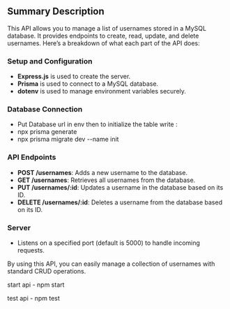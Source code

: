 ## Summary Description

This API allows you to manage a list of usernames stored in a MySQL database. It provides endpoints to create, read, update, and delete usernames. Here’s a breakdown of what each part of the API does:

### Setup and Configuration

- **Express.js** is used to create the server.
- **Prisma** is used to connect to a MySQL database.
- **dotenv** is used to manage environment variables securely.

### Database Connection

- Put Database url in env then to initialize the table write : 
- npx prisma generate
- npx prisma migrate dev --name init

### API Endpoints

- **POST /usernames**: Adds a new username to the database.
- **GET /usernames**: Retrieves all usernames from the database.
- **PUT /usernames/:id**: Updates a username in the database based on its ID.
- **DELETE /usernames/:id**: Deletes a username from the database based on its ID.

### Server

- Listens on a specified port (default is 5000) to handle incoming requests.

By using this API, you can easily manage a collection of usernames with standard CRUD operations.


start api
    - npm start

test api
    - npm test